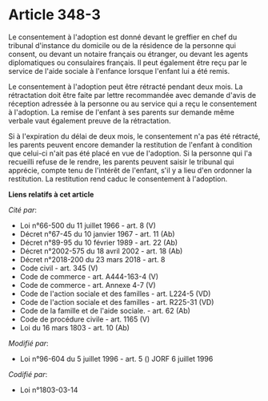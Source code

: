 # Article 348-3

Le consentement à l'adoption est donné devant le greffier en chef du tribunal d'instance du domicile ou de la résidence de la
personne qui consent, ou devant un notaire français ou étranger, ou devant les agents diplomatiques ou consulaires français.
Il peut également être reçu par le service de l'aide sociale à l'enfance lorsque l'enfant lui a été remis.

Le consentement à l'adoption peut être rétracté pendant deux mois. La rétractation doit être faite par lettre recommandée
avec demande d'avis de réception adressée à la personne ou au service qui a reçu le consentement à l'adoption. La remise de
l'enfant à ses parents sur demande même verbale vaut également preuve de la rétractation.

Si à l'expiration du délai de deux mois, le consentement n'a pas été rétracté, les parents peuvent encore demander la
restitution de l'enfant à condition que celui-ci n'ait pas été placé en vue de l'adoption. Si la personne qui l'a recueilli
refuse de le rendre, les parents peuvent saisir le tribunal qui apprécie, compte tenu de l'intérêt de l'enfant, s'il y a lieu
d'en ordonner la restitution. La restitution rend caduc le consentement à l'adoption.

**Liens relatifs à cet article**

_Cité par_:

  - Loi n°66-500 du 11 juillet 1966 - art. 8 (V)
  - Décret n°67-45 du 10 janvier 1967 - art. 11 (Ab)
  - Décret n°89-95 du 10 février 1989 - art. 22 (Ab)
  - Décret n°2002-575 du 18 avril 2002 - art. 18 (Ab)
  - Décret n°2018-200 du 23 mars 2018 - art. 8
  - Code civil - art. 345 (V)
  - Code de commerce - art. A444-163-4 (V)
  - Code de commerce - art. Annexe 4-7 (V)
  - Code de l'action sociale et des familles - art. L224-5 (VD)
  - Code de l'action sociale et des familles - art. R225-31 (VD)
  - Code de la famille et de l'aide sociale. - art. 62 (Ab)
  - Code de procédure civile - art. 1165 (V)
  - Loi du 16 mars 1803 - art. 10 (Ab)

_Modifié par_:

  - Loi n°96-604 du 5 juillet 1996 - art. 5 () JORF 6 juillet 1996

_Codifié par_:

  - Loi n°1803-03-14
